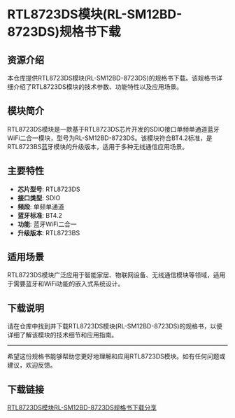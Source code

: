 # RTL8723DS模块(RL-SM12BD-8723DS)规格书下载

## 资源介绍

本仓库提供RTL8723DS模块(RL-SM12BD-8723DS)的规格书下载。该规格书详细介绍了RTL8723DS模块的技术参数、功能特性以及应用场景。

## 模块简介

RTL8723DS模块是一款基于RTL8723DS芯片开发的SDIO接口单频单通道蓝牙WiFi二合一模块，型号为RL-SM12BD-8723DS。该模块符合BT4.2标准，是RTL8723BS蓝牙模块的升级版本，适用于多种无线通信应用场景。

## 主要特性

- **芯片型号**: RTL8723DS
- **接口类型**: SDIO
- **频段**: 单频单通道
- **蓝牙标准**: BT4.2
- **功能**: 蓝牙WiFi二合一
- **升级版本**: RTL8723BS

## 适用场景

RTL8723DS模块广泛应用于智能家居、物联网设备、无线通信模块等领域，适用于需要蓝牙和WiFi功能的嵌入式系统设计。

## 下载说明

请在仓库中找到并下载RTL8723DS模块(RL-SM12BD-8723DS)的规格书，以便详细了解该模块的技术细节和应用指南。

---

希望这份规格书能够帮助您更好地理解和应用RTL8723DS模块。如有任何问题或建议，欢迎反馈。

## 下载链接

[RTL8723DS模块RL-SM12BD-8723DS规格书下载分享](https://pan.quark.cn/s/dbcd77fa7d6f)